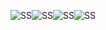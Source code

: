 ![SS](http://p.pne.jp/d/200/201211081601.png)![SS](http://p.pne.jp/d/200/201211081601.png)![SS](http://p.pne.jp/d/200/201211081601.png)![SS](http://p.pne.jp/d/200/201211081601.png)
